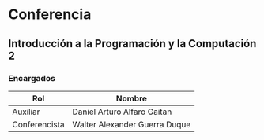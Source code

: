 # Conferencia
## Introducción a la Programación y la Computación 2

### Encargados
| Rol | Nombre | 
|----------|----------|
| Auxiliar   | Daniel Arturo Alfaro Gaitan | 
| Conferencista  | Walter Alexander Guerra Duque  | 